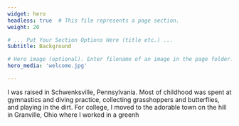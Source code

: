 ```yaml
---
widget: hero
headless: true  # This file represents a page section.
weight: 20

# ... Put Your Section Options Here (title etc.) ...
Subtitle: Background

# Hero image (optional). Enter filename of an image in the page folder.
hero_media: 'welcome.jpg'

---
```


I was raised in Schwenksville, Pennsylvania. Most of childhood was spent at gymnastics and diving practice, collecting grasshoppers and butterflies, and playing in the dirt. For college, I moved to the adorable town on the hill in Granville, Ohio where I worked in a greenh

